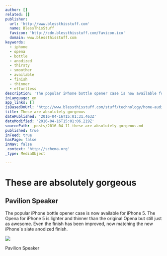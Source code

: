 ```yaml
---
author: []
related: []
publisher:
  url: 'http://www.blessthisstuff.com'
  name: BlessThisStuff
  favicon: 'http://cdn.blessthisstuff.com/favicon.ico'
  domain: www.blessthisstuff.com
keywords:
  - iphone
  - opena
  - bottle
  - anodized
  - thirsty
  - smoother
  - available
  - finish
  - thinner
  - effortless
description: 'The popular iPhone bottle opener case is now available for iPhone 5. The Opena for iPhone 5 is lighter and thinner than the original Opena but still just as awesome. Even the finish has been improved, now matching the new iPhone´s slate anodized finish.'
inLanguage: en
app_links: []
isBasedOnUrl: 'http://www.blessthisstuff.com/stuff/technology/home-audio/pavilion-speaker/'
title: These are absolutely gorgeous
datePublished: '2016-04-16T15:01:31.463Z'
dateModified: '2016-04-16T15:01:06.219Z'
sourcePath: _posts/2016-04-11-these-are-absolutely-gorgeous.md
published: true
inFeed: true
hasPage: false
inNav: false
_context: 'http://schema.org'
_type: MediaObject

---
```

# These are absolutely gorgeous

<article style=""><h1>Pavilion Speaker</h1><p>The popular iPhone bottle opener case is now available for iPhone 5. The Opena for iPhone 5 is lighter and thinner than the original Opena but still just as awesome. Even the finish has been improved, now matching the new iPhone´s slate anodized finish.</p><img src="http://cdn.blessthisstuff.com/imagens/stuff/pavilion-speaker.jpg" /></article>

Pavilion Speaker